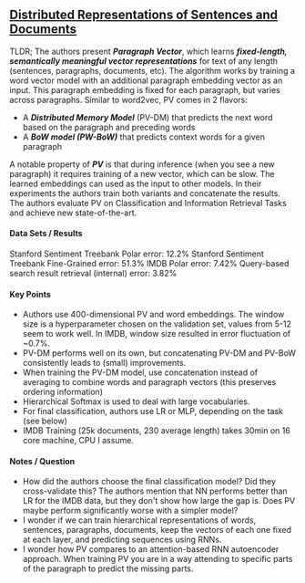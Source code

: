 ## [Distributed Representations of Sentences and Documents](http://arxiv.org/abs/1405.4053)

TLDR; The authors present ***Paragraph Vector***, which learns ***fixed-length, semantically meaningful vector representations*** for text of any length (sentences, paragraphs, documents, etc). The algorithm works by training a word vector model with an additional paragraph embedding vector as an input. This paragraph embedding is fixed for each paragraph, but varies across paragraphs. Similar to word2vec, PV comes in 2 flavors:

- A ***Distributed Memory Model*** (PV-DM) that predicts the next word based on the paragraph and preceding words
- A ***BoW model (PW-BoW)*** that predicts context words for a given paragraph

A notable property of ***PV*** is that during inference (when you see a new paragraph) it requires training of a new vector, which can be slow. The learned embeddings can used as the input to other models. In their experiments the authors train both variants and concatenate the results. The authors evaluate PV on Classification and Information Retrieval Tasks and achieve new state-of-the-art.


#### Data Sets / Results

Stanford Sentiment Treebank Polar error: 12.2%
Stanford Sentiment Treebank Fine-Grained error: 51.3%
IMDB Polar error: 7.42%
Query-based search result retrieval (internal) error: 3.82%


#### Key Points

- Authors use 400-dimensional PV and word embeddings. The window size is a hyperparameter chosen on the validation set, values from 5-12 seem to work well. In IMDB, window size resulted in error fluctuation of ~0.7%.
- PV-DM performs well on its own, but concatenating PV-DM and PV-BoW consistently leads to (small) improvements.
- When training the PV-DM model, use concatenation instead of averaging to combine words and paragraph vectors (this preserves ordering information)
- Hierarchical Softmax is used to deal with large vocabularies.
- For final classification, authors use LR or MLP, depending on the task (see below)
- IMDB Training (25k documents, 230 average length) takes 30min on 16 core machine, CPU I assume.


#### Notes / Question

- How did the authors choose the final classification model? Did they cross-validate this? The authors mention that NN performs better than LR for the IMDB data, but they don't show how large the gap is. Does PV maybe perform significantly worse with a simpler model?
- I wonder if we can train hierarchical representations of words, sentences, paragraphs, documents, keep the vectors of each one fixed at each layer, and predicting sequences using RNNs.
- I wonder how PV compares to an attention-based RNN autoencoder approach. When training PV you are in a way attending to specific parts of the paragraph to predict the missing parts.
